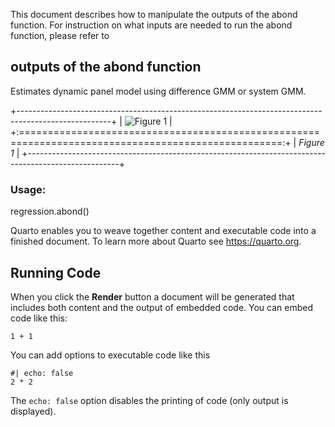 This document describes how to manipulate the outputs of the abond function. For instruction on what inputs are needed to run the abond function, please refer to

## outputs of the abond function

Estimates dynamic panel model using difference GMM or system GMM.

+-----------------------------------------------------------------------------------------------------+
| ![Figure 1](https://raw.githubusercontent.com/dazhwu/pydynpd/main/vignettes/images/list_models.svg) |
+:===================================================================================================:+
| *Figure 1*                                                                                          |
+-----------------------------------------------------------------------------------------------------+

### Usage:

regression.abond()

Quarto enables you to weave together content and executable code into a finished document. To learn more about Quarto see <https://quarto.org>.

## Running Code

When you click the **Render** button a document will be generated that includes both content and the output of embedded code. You can embed code like this:

```{python}
1 + 1
```

You can add options to executable code like this

```{python}
#| echo: false
2 * 2
```

The `echo: false` option disables the printing of code (only output is displayed).
